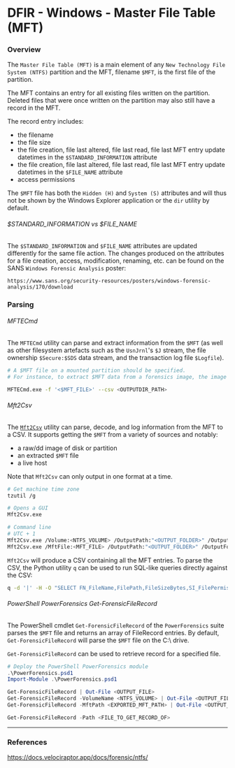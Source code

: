 # DFIR - Windows - Master File Table (MFT)

### Overview

The `Master File Table (MFT)` is a main element of any `New Technology File
System (NTFS)` partition and the MFT, filename `$MFT`, is the first file of the
partition.

The MFT contains an entry for all existing files written on the partition.
Deleted files that were once written on the partition may also still have a
record in the MFT.

The record entry includes:
  - the filename
  - the file size
  - the file creation, file last altered, file last read, file last MFT entry
  update datetimes in the `$STANDARD_INFORMATION` attribute
  - the file creation, file last altered, file last read, file last MFT entry
  update datetimes in the `$FILE_NAME` attribute
  - access permissions

The `$MFT` file has both the `Hidden (H)` and `System (S)` attributes and will
thus not be shown by the Windows Explorer application or the `dir` utility by
default.

###### $STANDARD_INFORMATION vs $FILE_NAME

The `$STANDARD_INFORMATION` and `$FILE_NAME` attributes are updated
differently for the same file action. The changes produced on the attributes
for a file creation, access, modification, renaming, etc. can be found on the
SANS `Windows Forensic Analysis` poster:

`https://www.sans.org/security-resources/posters/windows-forensic-analysis/170/download`

### Parsing

###### MFTECmd

The `MFTECmd` utility can parse and extract information from the `$MFT` (as
well as other filesystem artefacts such as the `UsnJrnl`'s `$J` stream, the
file ownership `$Secure:$SDS` data stream, and the transaction log file
`$Logfile`).

```bash
# A $MFT file on a mounted partition should be specified.
# For instance, to extract $MFT data from a forensics image, the image should first be mounted and the $MFT specified as <DRIVER_LETTER:\$MFT to MFTECmd.exe.

MFTECmd.exe -f '<$MFT_FILE>' --csv <OUTPUTDIR_PATH>
```

###### Mft2Csv

The [`Mft2Csv`](https://github.com/jschicht/Mft2Csv) utility can parse, decode,
and log information from the MFT to a CSV. It supports getting the `$MFT` from
a variety of sources and notably:
  - a raw/dd image of disk or partition
  - an extracted `$MFT` file
  - a live host

Note that `Mft2Csv` can only output in one format at a time.

```bash
# Get machine time zone
tzutil /g

# Opens a GUI
Mft2Csv.exe

# Command line
# UTC + 1
Mft2Csv.exe /Volume:<NTFS_VOLUME> /OutputPath:"<OUTPUT_FOLDER>" /OutputFormat:all /TimeZone:"<-12.00 ... 14.00>" /Separator:"<CSV_SEPARATOR>"
Mft2Csv.exe /MftFile:<MFT_FILE> /OutputPath:"<OUTPUT_FOLDER>" /OutputFormat:all /TimeZone:"<-12.00 ... 14.00>" /Separator:"<CSV_SEPARATOR>"
```

`Mft2Csv` will produce a CSV containing all the MFT entries. To parse the CSV,
the Python utility `q` can be used to run SQL-like queries directly against
the CSV:

```bash
q -d '|' -H -O "SELECT FN_FileName,FilePath,FileSizeBytes,SI_FilePermission,SI_CTime,SI_ATime,SI_MTime,SI_RTime,FN_CTime,FN_ATime,FN_MTime,FN_RTime FROM <MFT_CSV_PATH> WHERE SI_CTime >= '<YYYY-MM-DD HH:mm:SS.0000000>' AND SI_CTime < '<<YYYY-MM-DD HH:mm:SS.9999999>' ORDER BY SI_CTime"
```

###### PowerShell PowerForensics Get-ForensicFileRecord

The PowerShell cmdlet `Get-ForensicFileRecord` of the `PowerForensics` suite
parses the `$MFT` file and returns an array of FileRecord entries. By default,
`Get-ForensicFileRecord` will parse the `$MFT` file on the C:\ drive.

`Get-ForensicFileRecord` can be used to retrieve record for a specified file.

```powershell
# Deploy the PowerShell PowerForensics module
.\PowerForensics.psd1
Import-Module .\PowerForensics.psd1

Get-ForensicFileRecord | Out-File <OUTPUT_FILE>
Get-ForensicFileRecord -VolumeName <NTFS_VOLUME> | Out-File <OUTPUT_FILE>
Get-ForensicFileRecord -MftPath <EXPORTED_MFT_PATH> | Out-File <OUTPUT_FILE>

Get-ForensicFileRecord -Path <FILE_TO_GET_RECORD_OF>
```

--------------------------------------------------------------------------------

### References

https://docs.velociraptor.app/docs/forensic/ntfs/
